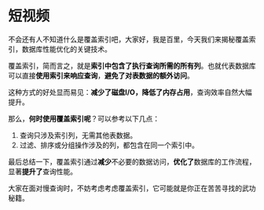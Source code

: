 # 短视频

<font style="color:rgb(6, 6, 7);">不会还有人不知道什么是覆盖索引吧，大家好，我是百里，今天我们来揭秘覆盖索引，数据库性能优化的关键技术。</font>

<font style="color:rgb(6, 6, 7);">覆盖索引，简而言之，就是</font>**<font style="color:rgb(6, 6, 7);">索引中包含了执行查询所需的所有列</font>**<font style="color:rgb(6, 6, 7);">。也就代表数据库可以直接</font>**<font style="color:rgb(6, 6, 7);">使用索引来响应查询</font>**<font style="color:rgb(6, 6, 7);">，</font>**<font style="color:rgb(6, 6, 7);">避免了对表数据的额外访问</font>**<font style="color:rgb(6, 6, 7);">。</font>

<font style="color:rgb(6, 6, 7);">这种方式的好处显而易见：</font>**<font style="color:rgb(6, 6, 7);">减少了磁盘I/O，降低了内存占用</font>**<font style="color:rgb(6, 6, 7);">，查询效率自然大幅提升。</font>

<font style="color:rgb(6, 6, 7);">那么，</font>**<font style="color:rgb(6, 6, 7);">何时使用覆盖索引呢</font>**<font style="color:rgb(6, 6, 7);">？可以参考以下几点：</font>

1. <font style="color:rgb(6, 6, 7);">查询只涉及索引列，无需其他表数据。</font>
2. <font style="color:rgb(6, 6, 7);">过滤、排序或分组操作涉及的列，都包含在同一个索引中。</font>

<font style="color:rgb(6, 6, 7);">最后总结一下，覆盖索引通过</font>**<font style="color:rgb(6, 6, 7);">减少</font>**<font style="color:rgb(6, 6, 7);">不必要的数据访问，</font>**<font style="color:rgb(6, 6, 7);">优化了</font>**<font style="color:rgb(6, 6, 7);">数据库的工作流程，显著</font>**<font style="color:rgb(6, 6, 7);">提升了</font>**<font style="color:rgb(6, 6, 7);">查询性能。</font>

<font style="color:rgb(6, 6, 7);">大家在面对慢查询时，不妨考虑考虑覆盖索引，它可能就是你正在苦苦寻找的武功秘籍。</font>

